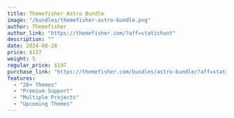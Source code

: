 ```yaml
---
title: Themefisher Astro Bundle
image: "/bundles/themefisher-astro-bundle.png"
author: Themefisher
author_link: "https://themefisher.com/?aff=statichunt"
description: ""
date: 2024-08-28
price: $127
weight: 5
regular_price: $197
purchase_link: "https://themefisher.com/bundles/astro-bundle/?aff=statichunt"
features:
  - "26+ Themes"
  - "Premium Support"
  - "Multiple Projects"
  - "Upcoming Themes"
---
```

